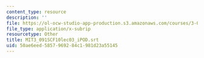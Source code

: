 ```yaml
---
content_type: resource
description: ''
file: https://ol-ocw-studio-app-production.s3.amazonaws.com/courses/3-091sc-introduction-to-solid-state-chemistry-fall-2010/50ae6eed5857969284c1981d23a55145_MIT3_091SCF10lec03_iPOD.srt
file_type: application/x-subrip
resourcetype: Other
title: MIT3_091SCF10lec03_iPOD.srt
uid: 50ae6eed-5857-9692-84c1-981d23a55145
---
```

